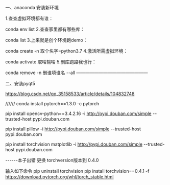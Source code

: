 
一、anaconda  安装新环境

1.查查虚拟环境都有谁：

conda env list
2.查查家里都有哪些库：

conda list
3.上来就是创个环境跑demo：

conda create -n 取个名字=python3.7 
4.激活所需虚拟环境：

conda activate 取啥输啥
5.删库跑路我也行：

conda remove -n 删谁填谁名 --all
————————————————

二、安装pyqt5

https://blog.csdn.net/qq_35158533/article/details/104832748

//////
conda install pytorch==1.3.0   -c pytorch

pip install opencv-python==3.4.2.16 -i http://pypi.douban.com/simple --trusted-host pypi.douban.com

pip install pillow -i http://pypi.douban.com/simple --trusted-host pypi.douban.com

pip install torchvision matplotlib -i http://pypi.douban.com/simple --trusted-host pypi.douban.com

------本子出错 更换 torchversion版本到 0.4.0

输入如下命令
pip uninstall torchvision
pip install torchvision==0.4.1 -f https://download.pytorch.org/whl/torch_stable.html
